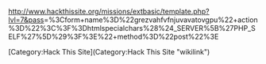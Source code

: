 <http://www.hackthissite.org/missions/extbasic/template.php?lvl=7&pass>=%3Cform+name%3D%22grezvahfvfnjuvavatovgpu%22+action%3D%22%3C%3F%3Dhtmlspecialchars%28%24\_SERVER%5B%27PHP\_SELF%27%5D%29%3F%3E%22+method%3D%22post%22%3E

[Category:Hack This Site](Category:Hack This Site "wikilink")
